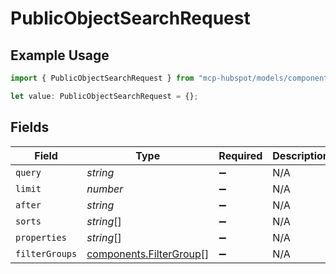 # PublicObjectSearchRequest

## Example Usage

```typescript
import { PublicObjectSearchRequest } from "mcp-hubspot/models/components";

let value: PublicObjectSearchRequest = {};
```

## Fields

| Field                                                              | Type                                                               | Required                                                           | Description                                                        |
| ------------------------------------------------------------------ | ------------------------------------------------------------------ | ------------------------------------------------------------------ | ------------------------------------------------------------------ |
| `query`                                                            | *string*                                                           | :heavy_minus_sign:                                                 | N/A                                                                |
| `limit`                                                            | *number*                                                           | :heavy_minus_sign:                                                 | N/A                                                                |
| `after`                                                            | *string*                                                           | :heavy_minus_sign:                                                 | N/A                                                                |
| `sorts`                                                            | *string*[]                                                         | :heavy_minus_sign:                                                 | N/A                                                                |
| `properties`                                                       | *string*[]                                                         | :heavy_minus_sign:                                                 | N/A                                                                |
| `filterGroups`                                                     | [components.FilterGroup](../../models/components/filtergroup.md)[] | :heavy_minus_sign:                                                 | N/A                                                                |